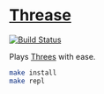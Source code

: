 # [Threase][1]

[![Build Status][2]][3]

Plays [Threes][4] with ease.

``` sh
make install
make repl
```

[1]: https://github.com/tfausak/threase
[2]: https://travis-ci.org/tfausak/threase.png?branch=master
[3]: https://travis-ci.org/tfausak/threase
[4]: http://asherv.com/threes/
